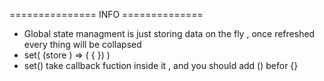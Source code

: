 =============== INFO ==============
- Global state managment is just storing data on the fly , once refreshed every thing will be collapsed
- set( (store )  => ( { }) ) 
- set() take callback fuction inside it , and  you should add () befor {}